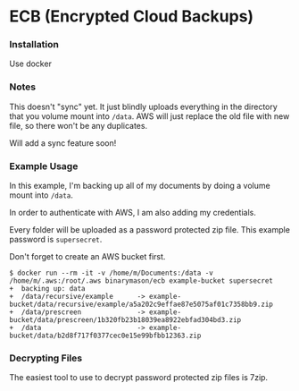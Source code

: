 # ECB (Encrypted Cloud Backups)


### Installation
Use docker


### Notes

This doesn't "sync" yet. It just blindly uploads everything in the directory that you volume mount into `/data`.
AWS will just replace the old file with new file, so there won't be any duplicates.

Will add a sync feature soon!


### Example Usage

In this example, I'm backing up all of my documents by doing a volume mount into `/data`.

In order to authenticate with AWS, I am also adding my credentials.

Every folder will be uploaded as a password protected zip file. This example password is `supersecret`.

Don't forget to create an AWS bucket first.

```
$ docker run --rm -it -v /home/m/Documents:/data -v /home/m/.aws:/root/.aws binarymason/ecb example-bucket supersecret
+  backing up: data
+  /data/recursive/example      -> example-bucket/data/recursive/example/a5a202c9effae87e5075af01c7358bb9.zip
+  /data/prescreen              -> example-bucket/data/prescreen/1b320fb23b18039ea8922ebfad304bd3.zip
+  /data                        -> example-bucket/data/b2d8f717f0377cec0e15e99bfbb12363.zip
```


### Decrypting Files

The easiest tool to use to decrypt password protected zip files is 7zip.
